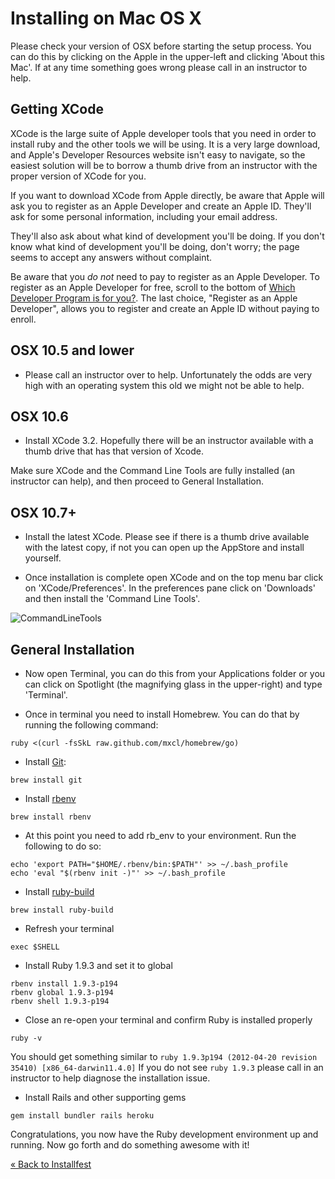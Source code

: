 # Installing on Mac OS X

Please check your version of OSX before starting the setup process. You
can do this by clicking on the Apple in the upper-left and clicking
'About this Mac'. If at any time something goes wrong please call in an
instructor to help.

## Getting XCode

XCode is the large suite of Apple developer tools that you need in order to
install ruby and the other tools we will be using.  It is a very large download,
and Apple's Developer Resources website isn't easy to navigate, so the
easiest solution will be to borrow a thumb drive from an instructor with the
proper version of XCode for you.

If you want to download XCode from Apple directly, be aware that Apple will
ask you to register as an Apple Developer and create an Apple ID.  They'll
ask for some personal information, including your email address.

They'll also ask about what kind of development you'll be doing.  If you don't
know what kind of development you'll be doing, don't worry; the page seems to
accept any answers without complaint.

Be aware that you *do not* need to pay to register as an Apple Developer.
To register as an Apple Developer for free, scroll to the bottom of
[Which Developer Program is for you?](https://developer.apple.com/programs/which-program/).
The last choice, "Register as an Apple Developer", allows you to register and
create an Apple ID without paying to enroll.


## OSX 10.5 and lower

* Please call an instructor over to help. Unfortunately the odds are
  very high with an operating system this old we might not be able to
help.

## OSX 10.6

* Install XCode 3.2.  Hopefully there will be an instructor available
with a thumb drive that has that version of Xcode.

Make sure XCode and the Command Line Tools are fully installed
(an instructor can help), and then proceed to General Installation.

## OSX 10.7+

* Install the latest XCode. Please see if there is a thumb drive
available with the latest copy, if not you can open up the AppStore
and install yourself.

* Once installation is complete open XCode and on the top menu bar
click on 'XCode/Preferences'. In the preferences pane click on
'Downloads' and then install the 'Command Line Tools'.

![CommandLineTools](/images/installfest/osx-commandline.png)

## General Installation

* Now open Terminal, you can do this from your Applications folder or
you can click on Spotlight (the magnifying glass in the upper-right)
and type 'Terminal'.

* Once in terminal you need to install Homebrew. You can do that by
running the following command:

```text
ruby <(curl -fsSkL raw.github.com/mxcl/homebrew/go)
```

* Install [Git](http://git-scm.org):

```text
brew install git
```

* Install [rbenv](https://github.com/sstephenson/rbenv)

```text
brew install rbenv
```

* At this point you need to add rb_env to your environment. Run the
following to do so:

```text
echo 'export PATH="$HOME/.rbenv/bin:$PATH"' >> ~/.bash_profile
echo 'eval "$(rbenv init -)"' >> ~/.bash_profile
```

* Install [ruby-build](https://github.com/sstephenson/ruby-build)

```text
brew install ruby-build
```

* Refresh your terminal

```text
exec $SHELL
```

* Install Ruby 1.9.3 and set it to global

```text
rbenv install 1.9.3-p194
rbenv global 1.9.3-p194
rbenv shell 1.9.3-p194
```

* Close an re-open your terminal and confirm Ruby is installed properly

```text
ruby -v
```

You should get something similar to `ruby 1.9.3p194 (2012-04-20 revision 35410) [x86_64-darwin11.4.0]`
If you do not see `ruby 1.9.3` please call in an instructor to help
diagnose the installation issue.

* Install Rails and other supporting gems

```text
gem install bundler rails heroku
```

Congratulations, you now have the Ruby development environment up and
running. Now go forth and do something awesome with it!

[« Back to Installfest](/ruby_from_scratch)

